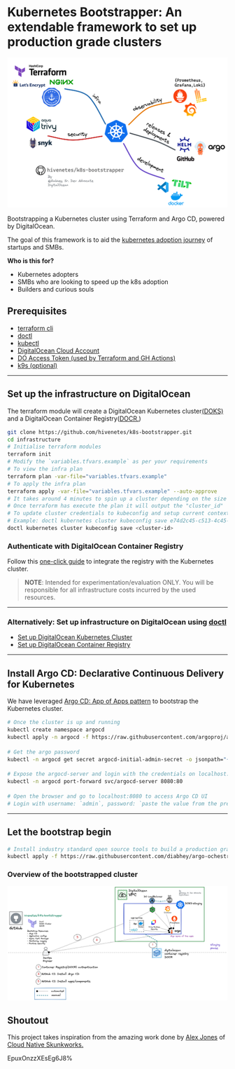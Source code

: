 # Kubernetes Bootstrapper:  An extendable framework to set up production grade clusters

![kb](k8s-bootstrapper.png)

Bootstrapping a Kubernetes cluster using Terraform and Argo CD, powered by DigitalOcean.

The goal of this framework is to aid the [kubernetes adoption journey](https://try.digitalocean.com/kubernetes-adoption-journey/) of startups and SMBs. 

**Who is this for?**
- Kubernetes adopters
- SMBs who are looking to speed up the k8s adoption
- Builders and curious souls

## Prerequisites
- [terraform cli](https://learn.hashicorp.com/tutorials/terraform/install-cli)
- [doctl](https://docs.digitalocean.com/reference/doctl/how-to/install/)
- [kubectl](https://kubernetes.io/docs/tasks/tools/#kubectl)
- [DigitalOcean Cloud Account](https://cloud.digitalocean.com/)
- [DO Access Token (used by Terraform and GH Actions)](https://docs.digitalocean.com/reference/api/create-personal-access-token/)
- [k9s (optional)](https://k9scli.io/topics/install/)

---
## Set up the infrastructure on DigitalOcean 
The terraform module will create a DigitalOcean Kubernetes cluster[(DOKS)](https://docs.digitalocean.com/reference/api/create-personal-access-token/) and a DigitalOcean Container Registry([DOCR.](https://docs.digitalocean.com/reference/api/create-personal-access-token/))

```bash
git clone https://github.com/hivenetes/k8s-bootstrapper.git
cd infrastructure
# Initialise terraform modules
terraform init
# Modify the `variables.tfvars.example` as per your requirements
# To view the infra plan
terraform plan -var-file="variables.tfvars.example"
# To apply the infra plan
terraform apply -var-file="variables.tfvars.example" --auto-approve
# It takes around 4 minutes to spin up a cluster depending on the size of the nodes etc
# Once terraform has execute the plan it will output the "cluster_id"
# To update cluster credentials to kubeconfig and setup current context run,
# Example: doctl kubernetes cluster kubeconfig save e74d2c45-c513-4c45-9ca3-f592ece1be76
doctl kubernetes cluster kubeconfig save <cluster-id>
```
### Authenticate with DigitalOcean Container Registry

Follow this [one-click guide](https://docs.digitalocean.com/products/container-registry/how-to/use-registry-docker-kubernetes/#kubernetes-integration) to integrate the registry with the Kubernetes cluster.

> **NOTE**:
Intended for experimentation/evaluation ONLY.
You will be responsible for all infrastructure costs incurred by the used resources.

---
### **Alternatively**: Set up infrastructure on DigitalOcean using [doctl](https://docs.digitalocean.com/reference/doctl/how-to/install/)

- [Set up DigitalOcean Kubernetes Cluster](https://github.com/digitalocean/Kubernetes-Starter-Kit-Developers/tree/main/01-setup-DOKS)
- [Set up DigitalOcean Container Registry](https://github.com/digitalocean/Kubernetes-Starter-Kit-Developers/tree/main/02-setup-DOCR)

---


## Install Argo CD: Declarative Continuous Delivery for Kubernetes

We have leveraged [Argo CD: App of Apps pattern](https://argo-cd.readthedocs.io/en/stable/operator-manual/cluster-bootstrapping/) to bootstrap the Kubernetes cluster.

```bash
# Once the cluster is up and running
kubectl create namespace argocd
kubectl apply -n argocd -f https://raw.githubusercontent.com/argoproj/argo-cd/stable/manifests/ha/install.yaml

# Get the argo password
kubectl -n argocd get secret argocd-initial-admin-secret -o jsonpath="{.data.password}" | base64 -d; echo

# Expose the argocd-server and login with the credentials on localhost:8080
kubectl -n argocd port-forward svc/argocd-server 8080:80

# Open the browser and go to localhost:8080 to access Argo CD UI
# Login with username: `admin`, password: `paste the value from the previous step`
```
---
## Let the bootstrap begin

```bash
# Install industry standard open source tools to build a production grade k8s stack
kubectl apply -f https://raw.githubusercontent.com/diabhey/argo-ochestrator/main/bootstrap/bootstrap.yaml
```

### Overview of the bootstrapped cluster
![bd](bootstrapped-doks.png)

## Shoutout
This project takes inspiration from the amazing work done by [Alex Jones](https://twitter.com/AlexJonesax) of [Cloud Native Skunkworks.](https://www.cloudnativeskunkworks.io/)


EpuxOnzzXEsEg6J8%